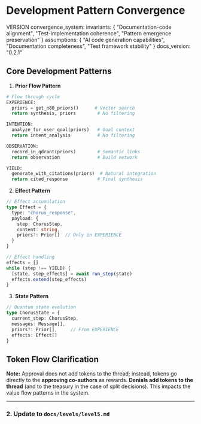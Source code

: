  # Development Pattern Convergence

VERSION convergence_system:
invariants: {
"Documentation-code alignment",
"Test-implementation coherence",
"Pattern emergence preservation"
}
assumptions: {
"AI code generation capabilities",
"Documentation completeness",
"Test framework stability"
}
docs_version: "0.2.1"

## Core Development Patterns

1. **Prior Flow Pattern**
```python
# Flow through cycle
EXPERIENCE:
  priors = get_n80_priors()      # Vector search
  return synthesis, priors        # No filtering

INTENTION:
  analyze_for_user_goal(priors)   # Goal context
  return intent_analysis          # No filtering

OBSERVATION:
  record_in_qdrant(priors)        # Semantic links
  return observation              # Build network

YIELD:
  generate_with_citations(priors)  # Natural integration
  return cited_response           # Final synthesis
```

2. **Effect Pattern**
```typescript
// Effect accumulation
type Effect = {
  type: "chorus_response",
  payload: {
    step: ChorusStep,
    content: string,
    priors?: Prior[]  // Only in EXPERIENCE
  }
}

// Effect handling
effects = []
while (step !== YIELD) {
  [state, step_effects] = await run_step(state)
  effects.extend(step_effects)
}
```

3. **State Pattern**
```typescript
// Quantum state evolution
type ChorusState = {
  current_step: ChorusStep,
  messages: Message[],
  priors?: Prior[],     // From EXPERIENCE
  effects: Effect[]
}
```

## Token Flow Clarification

**Note:** Approval does not add tokens to the thread; instead, tokens go directly to the **approving co-authors** as rewards. **Denials add tokens to the thread** (and to the treasury in the case of split decisions). This impacts the value flow patterns in the system.

---

### **2. Update to `docs/levels/level5.md`**
